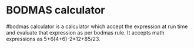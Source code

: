 # BODMAS calculator 
#bodmas calculator is a calculator which accept the expression at run time and evaluate that expression as per bodmas rule.
It accepts math expressions as 5+6(4+6)-2*12+85/23.

